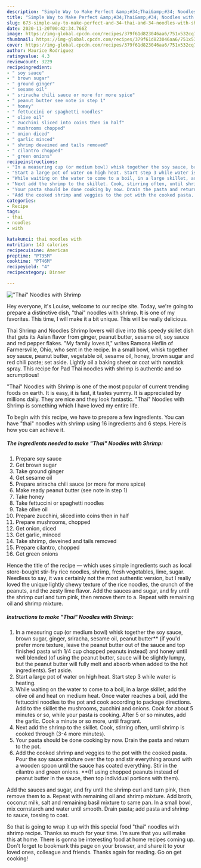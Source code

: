 ```yaml
---
description: "Simple Way to Make Perfect &amp;#34;Thai&amp;#34; Noodles with Shrimp"
title: "Simple Way to Make Perfect &amp;#34;Thai&amp;#34; Noodles with Shrimp"
slug: 673-simple-way-to-make-perfect-and-34-thai-and-34-noodles-with-shrimp
date: 2020-11-20T00:42:34.766Z
image: https://img-global.cpcdn.com/recipes/379f61d823046aa6/751x532cq70/thai-noodles-with-shrimp-recipe-main-photo.jpg
thumbnail: https://img-global.cpcdn.com/recipes/379f61d823046aa6/751x532cq70/thai-noodles-with-shrimp-recipe-main-photo.jpg
cover: https://img-global.cpcdn.com/recipes/379f61d823046aa6/751x532cq70/thai-noodles-with-shrimp-recipe-main-photo.jpg
author: Maurice Rodriguez
ratingvalue: 4.3
reviewcount: 3229
recipeingredient:
- " soy sauce"
- " brown sugar"
- " ground ginger"
- " sesame oil"
- " sriracha chili sauce or more for more spice"
- " peanut butter see note in step 1"
- " honey"
- " fettuccini or spaghetti noodles"
- " olive oil"
- " zucchini sliced into coins then in half"
- " mushrooms chopped"
- " onion diced"
- " garlic minced"
- " shrimp deveined and tails removed"
- " cilantro chopped"
- " green onions"
recipeinstructions:
- "In a measuring cup (or medium bowl) whisk together the soy sauce, brown sugar, ginger, sriracha, sesame oil, peanut butter** (if you&#39;d prefer more texture, leave the peanut butter out of the sauce and top finished pasta with 1/4 cup chopped peanuts instead) and honey until well blended (of using the peanut butter, sauce will be slightly lumpy, but the peanut butter will fully melt and absorb when added to the hot ingredients). Set aside."
- "Start a large pot of water on high heat. Start step 3 while water is heating."
- "While waiting on the water to come to a boil, in a large skillet, add the olive oil and heat on medium heat. Once water reaches a boil, add the fettuccini noodles to the pot and cook according to package directions. Add to the skillet the mushrooms, zucchini and onions. Cook for about 5 minutes or so, while your pasta is cooking. After 5 or so minutes, add the garlic. Cook a minute or so more, until fragrant."
- "Next add the shrimp to the skillet. Cook, stirring often, until shrimp is cooked through (3-4 more minutes)."
- "Your pasta should be done cooking by now. Drain the pasta and return to the pot."
- "Add the cooked shrimp and veggies to the pot with the cooked pasta. Pour the soy sauce mixture over the top and stir everything around with a wooden spoon until the sauce has coated everything. Stir in the cilantro and green onions. **(If using chopped peanuts instead of peanut butter in the sauce, then top individual portions with them)."
categories:
- Recipe
tags:
- thai
- noodles
- with

katakunci: thai noodles with 
nutrition: 143 calories
recipecuisine: American
preptime: "PT35M"
cooktime: "PT46M"
recipeyield: "4"
recipecategory: Dinner

---
```



![&#34;Thai&#34; Noodles with Shrimp](https://img-global.cpcdn.com/recipes/379f61d823046aa6/751x532cq70/thai-noodles-with-shrimp-recipe-main-photo.jpg)

Hey everyone, it's Louise, welcome to our recipe site. Today, we're going to prepare a distinctive dish, &#34;thai&#34; noodles with shrimp. It is one of my favorites. This time, I will make it a bit unique. This will be really delicious.

Thai Shrimp and Noodles Shrimp lovers will dive into this speedy skillet dish that gets its Asian flavor from ginger, peanut butter, sesame oil, soy sauce and red pepper flakes. &#34;My family loves it,&#34; writes Ramona Heflin of Farmersville, Ohio, who sent in the recipe. In a small bowl, whisk together soy sauce, peanut butter, vegetable oil, sesame oil, honey, brown sugar and red chili paste; set aside. Lightly oil a baking sheet or coat with nonstick spray. This recipe for Pad Thai noodles with shrimp is authentic and so scrumptious!

&#34;Thai&#34; Noodles with Shrimp is one of the most popular of current trending foods on earth. It is easy, it is fast, it tastes yummy. It is appreciated by millions daily. They are nice and they look fantastic. &#34;Thai&#34; Noodles with Shrimp is something which I have loved my entire life.


To begin with this recipe, we have to prepare a few ingredients. You can have &#34;thai&#34; noodles with shrimp using 16 ingredients and 6 steps. Here is how you can achieve it.

<!--inarticleads1-->

##### The ingredients needed to make &#34;Thai&#34; Noodles with Shrimp:

1. Prepare  soy sauce
1. Get  brown sugar
1. Take  ground ginger
1. Get  sesame oil
1. Prepare  sriracha chili sauce (or more for more spice)
1. Make ready  peanut butter (see note in step 1)
1. Take  honey
1. Take  fettuccini or spaghetti noodles
1. Take  olive oil
1. Prepare  zucchini, sliced into coins then in half
1. Prepare  mushrooms, chopped
1. Get  onion, diced
1. Get  garlic, minced
1. Take  shrimp, deveined and tails removed
1. Prepare  cilantro, chopped
1. Get  green onions


Hence the title of the recipe — which uses simple ingredients such as local store-bought stir-fry rice noodles, shrimp, fresh vegetables, lime, sugar. Needless to say, it was certainly not the most authentic version, but I really loved the unique lightly chewy texture of the rice noodles, the crunch of the peanuts, and the zesty lime flavor. Add the sauces and sugar, and fry until the shrimp curl and turn pink, then remove them to a. Repeat with remaining oil and shrimp mixture. 

<!--inarticleads2-->

##### Instructions to make &#34;Thai&#34; Noodles with Shrimp:

1. In a measuring cup (or medium bowl) whisk together the soy sauce, brown sugar, ginger, sriracha, sesame oil, peanut butter** (if you&#39;d prefer more texture, leave the peanut butter out of the sauce and top finished pasta with 1/4 cup chopped peanuts instead) and honey until well blended (of using the peanut butter, sauce will be slightly lumpy, but the peanut butter will fully melt and absorb when added to the hot ingredients). Set aside.
1. Start a large pot of water on high heat. Start step 3 while water is heating.
1. While waiting on the water to come to a boil, in a large skillet, add the olive oil and heat on medium heat. Once water reaches a boil, add the fettuccini noodles to the pot and cook according to package directions. Add to the skillet the mushrooms, zucchini and onions. Cook for about 5 minutes or so, while your pasta is cooking. After 5 or so minutes, add the garlic. Cook a minute or so more, until fragrant.
1. Next add the shrimp to the skillet. Cook, stirring often, until shrimp is cooked through (3-4 more minutes).
1. Your pasta should be done cooking by now. Drain the pasta and return to the pot.
1. Add the cooked shrimp and veggies to the pot with the cooked pasta. Pour the soy sauce mixture over the top and stir everything around with a wooden spoon until the sauce has coated everything. Stir in the cilantro and green onions. **(If using chopped peanuts instead of peanut butter in the sauce, then top individual portions with them).


Add the sauces and sugar, and fry until the shrimp curl and turn pink, then remove them to a. Repeat with remaining oil and shrimp mixture. Add broth, coconut milk, salt and remaining basil mixture to same pan. In a small bowl, mix cornstarch and water until smooth. Drain pasta; add pasta and shrimp to sauce, tossing to coat. 

So that is going to wrap it up with this special food &#34;thai&#34; noodles with shrimp recipe. Thanks so much for your time. I'm sure that you will make this at home. There is gonna be interesting food at home recipes coming up. Don't forget to bookmark this page on your browser, and share it to your loved ones, colleague and friends. Thanks again for reading. Go on get cooking!
